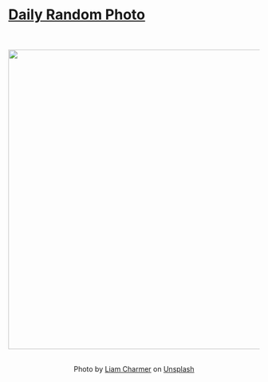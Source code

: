 # [Daily Random Photo](https://www.dailyrandomphoto.com/)

<div align="center">
  <br>
  <br>
  <a href="https://www.dailyrandomphoto.com/p/2021/2021-11-25/"><img src="https://images.unsplash.com/photo-1588866054175-c8347662ec72?crop=entropy&cs=tinysrgb&fit=max&fm=jpg&ixid=Mnw3NzUwOHwwfDF8cmFuZG9tfHx8fHx8fHx8MTYzNzc5OTUyOQ&ixlib=rb-1.2.1&q=80&w=1080" width="600px"></a>
  <br>
  <br>
  <p class="has-text-grey">Photo by <a href="https://unsplash.com/@liamcharmer?utm_source=Daily%20Random%20Photo&amp;utm_medium=referral" target="_blank" rel="noopener noreferrer">Liam Charmer</a> on <a href="https://unsplash.com/photos/UzsTbtEZh0U?utm_source=Daily%20Random%20Photo&amp;utm_medium=referral" target="_blank" rel="noopener noreferrer">Unsplash</a></p>
</div>
